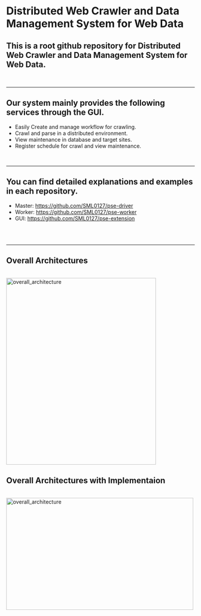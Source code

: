 Distributed Web Crawler and Data Management System for Web Data
=============

## This is a root github repository for Distributed Web Crawler and Data Management System for Web Data.

<br>

------------

## Our system mainly provides the following services through the GUI. 

- Easily Create and manage workflow for crawling.
- Crawl and parse in a distributed environment.
- View maintenance in database and target sites.
- Register schedule for crawl and view maintenance.

<br>

------------

## You can find detailed explanations and examples in each repository.
- Master: https://github.com/SML0127/pse-driver
- Worker: https://github.com/SML0127/pse-worker
- GUI: https://github.com/SML0127/pse-extension

<br>
<br>

------------

## Overall Architectures
<br>
<img width="400" height="500" alt="overall_architecture" src="https://user-images.githubusercontent.com/13589283/140601538-9ebc134e-0e55-404e-9929-c231295de423.png">

## Overall Architectures with Implementaion
<br>
<img width="500" height="300" alt="overall_architecture" src="https://user-images.githubusercontent.com/13589283/140601624-d8bd5686-a8a9-4d40-baf9-c6376fb3c1cb.jpg">
